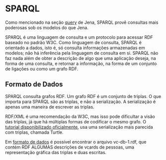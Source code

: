 # SPARQL
Como mencionado na seção [query](https://github.com/luksave/Jena-Tutorial/tree/master/RDF_Jena/Querys#consultas-em-modelos) de Jena, SPARQL provê consultas mais poderosas sob os modelos do que Jena.

SPARQL é uma linguagem de consulta e um protocolo para acessar RDF baseado no padrão W3C. Como linguagem de consulta, SPARQL é orientado a dados, isto é, só consulta informações armazenadas em modelos; não há inferência pela linguagem de consulta em si. SPARQL não faz nada além de obter a descrição de algo que uma aplicação deseja, na forma de uma consulta, e retornar a informação, na forma de um conjunto de ligações ou como um grafo RDF.

## Formato de Dados
SPARQL consulta grafos RDF. Um grafo RDF é um conjunto de triplas. O que importa para SPARQL são as triplas, e não a serialização. A serialização é apenas uma maneira de escrever as triplas. 

RDF/XML é uma recomendação da W3C, mas isso pode dificultar a visão das triplas, já que há múltiplas formas de codificar o mesmo grafo. O [tutorial disponibilizado oficialmente](https://jena.apache.org/tutorials/sparql_data_pt.html), usa uma serialização mais parecida com triplas, chamada Turtle.

Em [formato de dados]() é possível encontrar o arquivo vc-db-1.rdf, que contém RDF ALGUMAS descrições de vcards de pessoas, uma representação gráfica das triplas e duas escritas.



